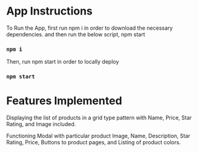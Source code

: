 # App Instructions

To Run the App, first run npm i in order to download the necessary dependencies. and then run the below script, npm start

### `npm i`

Then, run npm start in order to locally deploy

### `npm start`

# Features Implemented

Displaying the list of products in a grid type pattern with Name, Price, Star Rating, and Image included.

Functioning Modal with particular product Image, Name, Description, Star Rating, Price, Buttons to product pages, and Listing of product colors.
